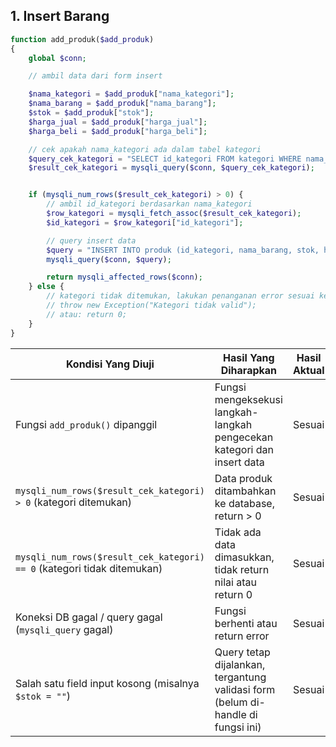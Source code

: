 ## 1. Insert Barang
```php
function add_produk($add_produk)
{
    global $conn;

    // ambil data dari form insert

    $nama_kategori = $add_produk["nama_kategori"];
    $nama_barang = $add_produk["nama_barang"];
    $stok = $add_produk["stok"];
    $harga_jual = $add_produk["harga_jual"];
    $harga_beli = $add_produk["harga_beli"];

    // cek apakah nama_kategori ada dalam tabel kategori
    $query_cek_kategori = "SELECT id_kategori FROM kategori WHERE nama_kategori = '$nama_kategori'";
    $result_cek_kategori = mysqli_query($conn, $query_cek_kategori);


    if (mysqli_num_rows($result_cek_kategori) > 0) {
        // ambil id_kategori berdasarkan nama_kategori
        $row_kategori = mysqli_fetch_assoc($result_cek_kategori);
        $id_kategori = $row_kategori["id_kategori"];

        // query insert data
        $query = "INSERT INTO produk (id_kategori, nama_barang, stok, harga_jual, harga_beli) VALUES ('$id_kategori', '$nama_barang', '$stok', '$harga_jual', '$harga_beli')";
        mysqli_query($conn, $query);

        return mysqli_affected_rows($conn);
    } else {
        // kategori tidak ditemukan, lakukan penanganan error sesuai kebutuhan
        // throw new Exception("Kategori tidak valid");
        // atau: return 0;
    }
}
```

| Kondisi Yang Diuji                                                      | Hasil Yang Diharapkan                                                            | Hasil Aktual | Status |
| ----------------------------------------------------------------------- | -------------------------------------------------------------------------------- | ------------ | ------ |
| Fungsi `add_produk()` dipanggil                                         | Fungsi mengeksekusi langkah-langkah pengecekan kategori dan insert data          | Sesuai       | ✅      |
| `mysqli_num_rows($result_cek_kategori) > 0` (kategori ditemukan)        | Data produk ditambahkan ke database, return > 0                                  | Sesuai       | ✅      |
| `mysqli_num_rows($result_cek_kategori) == 0` (kategori tidak ditemukan) | Tidak ada data dimasukkan, tidak return nilai atau return 0                      | Sesuai       | ✅      |
| Koneksi DB gagal / query gagal (`mysqli_query` gagal)                   | Fungsi berhenti atau return error                                                | Sesuai       | ✅      |
| Salah satu field input kosong (misalnya `$stok = ""`)                   | Query tetap dijalankan, tergantung validasi form (belum di-handle di fungsi ini) | Sesuai       | ✅      |

